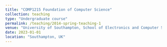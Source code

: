 ```yaml
---
title: "COMP1215 Foundation of Computer Science"
collection: teaching
type: "Undergraduate course"
permalink: /teaching/2014-spring-teaching-1
venue: "University of Southampton, School of Electronics and Computer Science"
date: 2023-01-01
location: "Southampton, UK"
---
```


<!-- Responsible to deliver tutorials on linear algebra.
<div class="gallery" markdown="1">
  ![Picture](/assets/images/IMG_5482.jpg)
</div> -->

<!-- Heading 1
======

Heading 2
======

Heading 3
====== -->